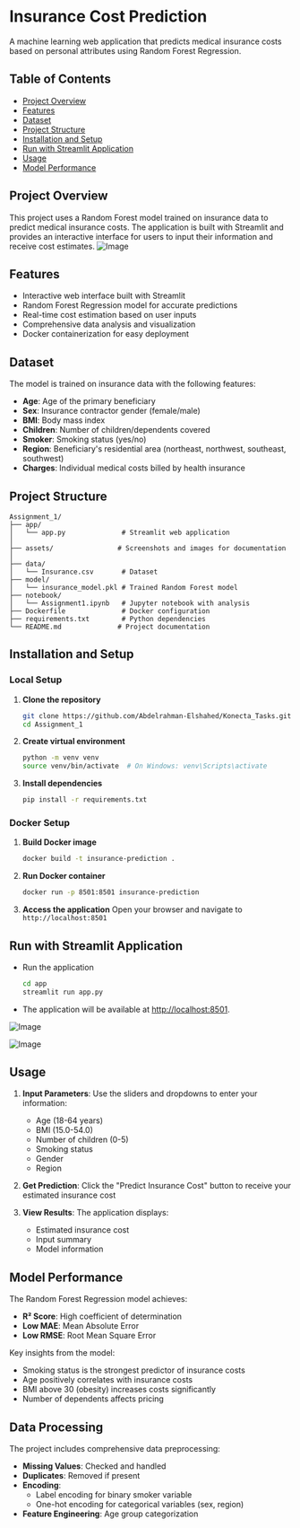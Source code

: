 # Insurance Cost Prediction

A machine learning web application that predicts medical insurance costs based on personal attributes using Random Forest Regression.


## Table of Contents

  - [Project Overview](#project-overview)
  - [Features](#features)
  - [Dataset](#dataset)
  - [Project Structure](#project-structure)
  - [Installation and Setup](#installation-and-setup)
  - [Run with Streamlit Application](#run-with-streamlit-application)
  - [Usage](#usage)
  - [Model Performance](#model-performance)



## Project Overview

This project uses a Random Forest model trained on insurance data to predict medical insurance costs. The application is built with Streamlit and provides an interactive interface for users to input their information and receive cost estimates.
![Image](https://github.com/user-attachments/assets/c350ff77-724b-4346-bdd2-19fd97d87779)

## Features

- Interactive web interface built with Streamlit
- Random Forest Regression model for accurate predictions
- Real-time cost estimation based on user inputs
- Comprehensive data analysis and visualization
- Docker containerization for easy deployment

## Dataset

The model is trained on insurance data with the following features:
- **Age**: Age of the primary beneficiary
- **Sex**: Insurance contractor gender (female/male)
- **BMI**: Body mass index
- **Children**: Number of children/dependents covered
- **Smoker**: Smoking status (yes/no)
- **Region**: Beneficiary's residential area (northeast, northwest, southeast, southwest)
- **Charges**: Individual medical costs billed by health insurance

## Project Structure

```
Assignment_1/
├── app/
│   └── app.py              # Streamlit web application
│
├── assets/                # Screenshots and images for documentation
│
├── data/
│   └── Insurance.csv       # Dataset
├── model/
│   └── insurance_model.pkl # Trained Random Forest model
├── notebook/
│   └── Assignment1.ipynb   # Jupyter notebook with analysis
├── Dockerfile              # Docker configuration
├── requirements.txt        # Python dependencies
└── README.md              # Project documentation
```

## Installation and Setup

### Local Setup

1. **Clone the repository**
   ```bash
   git clone https://github.com/Abdelrahman-Elshahed/Konecta_Tasks.git
   cd Assignment_1
   ```

2. **Create virtual environment**
   ```bash
   python -m venv venv
   source venv/bin/activate  # On Windows: venv\Scripts\activate
   ```

3. **Install dependencies**
   ```bash
   pip install -r requirements.txt
   ```

### Docker Setup

1. **Build Docker image**
   ```bash
   docker build -t insurance-prediction .
   ```

2. **Run Docker container**
   ```bash
   docker run -p 8501:8501 insurance-prediction
   ```

3. **Access the application**
   Open your browser and navigate to `http://localhost:8501`


## Run with Streamlit Application

   - Run the application
     ```bash
     cd app
     streamlit run app.py
     ```
   - The application will be available at [http://localhost:8501](http://localhost:8501/).


![Image](https://github.com/user-attachments/assets/ac2c7c73-c0c1-4759-a1c0-3320043121a9)

![Image](https://github.com/user-attachments/assets/9bf09950-cb46-47fa-97c6-fb3f033b0056)

## Usage

1. **Input Parameters**: Use the sliders and dropdowns to enter your information:
   - Age (18-64 years)
   - BMI (15.0-54.0)
   - Number of children (0-5)
   - Smoking status
   - Gender
   - Region

2. **Get Prediction**: Click the "Predict Insurance Cost" button to receive your estimated insurance cost

3. **View Results**: The application displays:
   - Estimated insurance cost
   - Input summary
   - Model information

## Model Performance

The Random Forest Regression model achieves:
- **R² Score**: High coefficient of determination
- **Low MAE**: Mean Absolute Error
- **Low RMSE**: Root Mean Square Error

Key insights from the model:
- Smoking status is the strongest predictor of insurance costs
- Age positively correlates with insurance costs
- BMI above 30 (obesity) increases costs significantly
- Number of dependents affects pricing

## Data Processing

The project includes comprehensive data preprocessing:
- **Missing Values**: Checked and handled
- **Duplicates**: Removed if present
- **Encoding**: 
  - Label encoding for binary smoker variable
  - One-hot encoding for categorical variables (sex, region)
- **Feature Engineering**: Age group categorization


